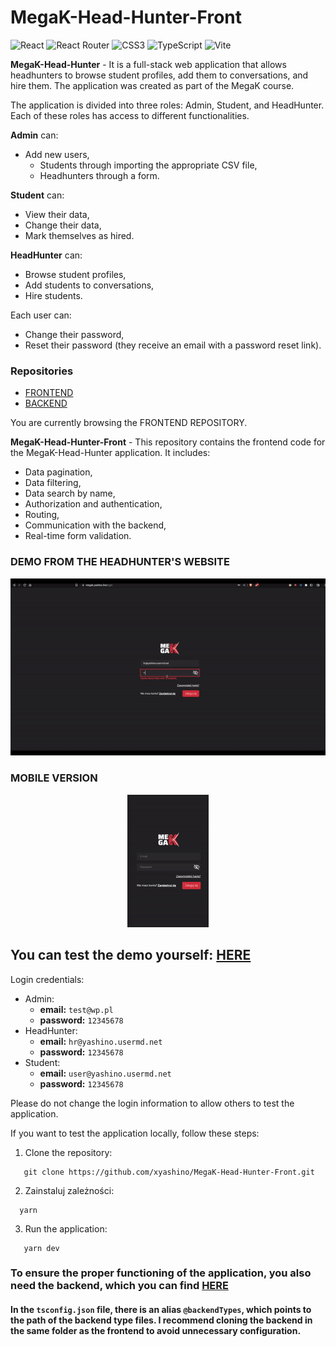 # MegaK-Head-Hunter-Front
![React](https://img.shields.io/badge/react-%2320232a.svg?style=for-the-badge&logo=react&logoColor=%2361DAFB)
![React Router](https://img.shields.io/badge/React_Router-CA4245?style=for-the-badge&logo=react-router&logoColor=white)
![CSS3](https://img.shields.io/badge/css3-%231572B6.svg?style=for-the-badge&logo=css3&logoColor=white)
![TypeScript](https://img.shields.io/badge/typescript-%23007ACC.svg?style=for-the-badge&logo=typescript&logoColor=white)
![Vite](https://img.shields.io/badge/vite-%23646CFF.svg?style=for-the-badge&logo=vite&logoColor=white)

**MegaK-Head-Hunter** - It is a full-stack web application that allows headhunters to browse student profiles, add them to conversations, and hire them. The application was created as part of the MegaK course.

The application is divided into three roles: Admin, Student, and HeadHunter. Each of these roles has access to different functionalities.

**Admin** can:

- Add new users,
    - Students through importing the appropriate CSV file,
    - Headhunters through a form.

**Student** can:

- View their data,
- Change their data,
- Mark themselves as hired.

**HeadHunter** can:

- Browse student profiles,
- Add students to conversations,
- Hire students.

Each user can:

- Change their password,
- Reset their password (they receive an email with a password reset link).

### Repositories

- [FRONTEND](https://github.com/xyashino/MegaK-Head-Hunter-Front)
- [BACKEND](https://github.com/xyashino/MegaK-Head-Hunter-BACK)

You are currently browsing the FRONTEND REPOSITORY.

**MegaK-Head-Hunter-Front** - This repository contains the frontend code for the MegaK-Head-Hunter application. It includes:

- Data pagination,
- Data filtering,
- Data search by name,
- Authorization and authentication,
- Routing,
- Communication with the backend,
- Real-time form validation.

### DEMO FROM THE HEADHUNTER'S WEBSITE

<p align="center">
    <img src="demo/desktop.gif" alt="DEMO"/>
</p>

### MOBILE VERSION

<p align="center">
    <img src="demo/mobile.gif" alt="DEMO"/>
</p>

## You can test the demo yourself: [HERE](https://megak.yashino.live/)

Login credentials:

- Admin:
    - **email:** `test@wp.pl`
    - **password:** `12345678`
- HeadHunter:
    - **email:** `hr@yashino.usermd.net`
    - **password:** `12345678`
- Student:
    - **email:** `user@yashino.usermd.net`
    - **password:** `12345678`

Please do not change the login information to allow others to test the application.

If you want to test the application locally, follow these steps:

1. Clone the repository:
```
   git clone https://github.com/xyashino/MegaK-Head-Hunter-Front.git
   ```
2. Zainstaluj zależności:
 ```
   yarn
 ```
3. Run the application:
```
   yarn dev
 ```
### To ensure the proper functioning of the application, you also need the backend, which you can find [HERE](https://github.com/xyashino/MegaK-Head-Hunter-BACK)
#### In the `tsconfig.json` file, there is an alias `@backendTypes`, which points to the path of the backend type files. I recommend cloning the backend in the same folder as the frontend to avoid unnecessary configuration.
